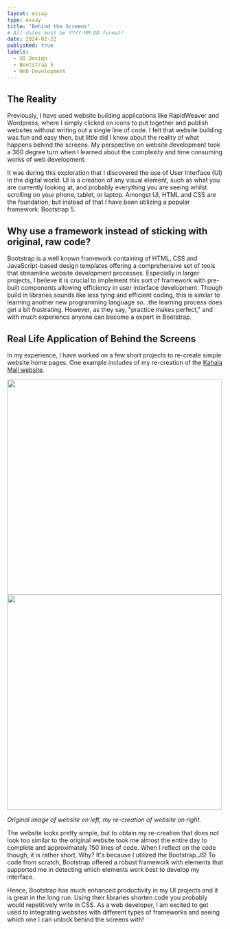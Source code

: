 ```yaml
---
layout: essay
type: essay
title: "Behind the Screens"
# All dates must be YYYY-MM-DD format!
date: 2024-02-22
published: true
labels:
  - UI Design
  - Bootstrap 5
  - Web Development
---
```



## The Reality

Previously, I have used website building applications like RapidWeaver and Wordpress, where I simply clicked on icons to put together and publish websites without writing out a single line of code. I felt that website building was fun and easy then, but little did I know about the reality of what happens behind the screens. My perspective on website development took a 360 degree turn when I learned about the complexity and time consuming works of web development.

It was during this exploration that I discovered the use of User Interface (UI) in the digital world. UI is a creation of any visual element, such as what you are currently looking at, and probably everything you are seeing whilst scrolling on your phone, tablet, or laptop. Amongst UI, HTML and CSS are the foundation, but instead of that I have been utilizing a popular framework: Bootstrap 5.

## Why use a framework instead of sticking with original, raw code?

Bootstrap is a well known framework containing of HTML, CSS and JavaScript-based design templates offering a comprehensive set of tools that streamline website development processes. Especially in larger projects, I believe it is crucial to implement this sort of framework with pre-built components allowing efficiency in user interface development. Though build in libraries sounds like less tying and efficient coding, this is similar to learning another new programming language so...the learning process does get a bit frustrating. However, as they say, "practice makes perfect," and with much experience anyone can become a expert in Bootstrap.

## Real Life Application of Behind the Screens

In my experience, I have worked on a few short projects to re-create simple website home pages. One example includes of my re-creation of the [Kahala Mall website](https://www.kahalamallcenter.com/).

<div class="text-center p-4">
    <img width="500px" src="../img/kahalamall.png">
    <img width="500px" src="../img/my-kahalamall.png">
</div>

*Original image of website on left, my re-creation of website on right.*

The website looks pretty simple, but to obtain my re-creation that does not look too similar to the original website took me almost the entire day to complete and approximately 150 lines of code. When I reflect on the code though, it is rather short. Why? It's because I utilized the Bootstrap.JS! To code from scratch, Bootstrap offered a robust framework with elements that supported me in detecting which elements work best to develop my interface. 

Hence, Bootstrap has much enhanced productivity in my UI projects and it is great in the long run. Using their libraries shorten code you probably would repetitively write in CSS. As a web developer, I am excited to get used to integrating websites with different types of frameworks and seeing which one I can unlock behind the screens with!
